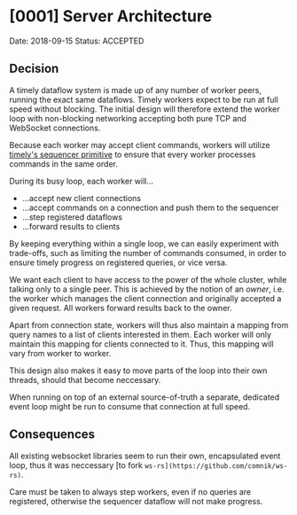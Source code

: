 # [0001] Server Architecture

Date: 2018-09-15
Status: ACCEPTED

## Decision

A timely dataflow system is made up of any number of worker peers,
running the exact same dataflows. Timely workers expect to be run at
full speed without blocking. The initial design will therefore extend
the worker loop with non-blocking networking accepting both pure TCP
and WebSocket connections.

Because each worker may accept client commands, workers will utilize
[timely's sequencer
primitive](https://github.com/frankmcsherry/blog/blob/master/posts/2018-08-19.md#event-serialization)
to ensure that every worker processes commands in the same order.

During its busy loop, each worker will...

- ...accept new client connections
- ...accept commands on a connection and push them to the sequencer
- ...step registered dataflows
- ...forward results to clients

By keeping everything within a single loop, we can easily experiment
with trade-offs, such as limiting the number of commands consumed, in
order to ensure timely progress on registered queries, or vice versa.

We want each client to have access to the power of the whole cluster,
while talking only to a single peer. This is achieved by the notion of
an *owner*, i.e. the worker which manages the client connection and
originally accepted a given request. All workers forward results back
to the owner.

Apart from connection state, workers will thus also maintain a mapping
from query names to a list of clients interested in them. Each worker
will only maintain this mapping for clients connected to it. Thus,
this mapping will vary from worker to worker.

This design also makes it easy to move parts of the loop into their
own threads, should that become neccessary.

When running on top of an external source-of-truth a separate,
dedicated event loop might be run to consume that connection at full
speed.

## Consequences

All existing websocket libraries seem to run their own, encapsulated
event loop, thus it was neccessary [to fork
`ws-rs](https://github.com/comnik/ws-rs)`.

Care must be taken to always step workers, even if no queries are
registered, otherwise the sequencer dataflow will not make progress.
